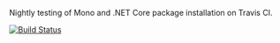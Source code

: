 Nightly testing of Mono and .NET Core package installation on Travis CI.

[![Build Status](https://travis-ci.org/akoeplinger/travis-mono-test.svg?branch=master)](https://travis-ci.org/akoeplinger/travis-mono-test)
